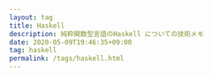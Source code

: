 ```yaml
---
layout: tag
title: Haskell
description: 純粋関数型言語のHaskell についての技術メモ
date: 2020-05-09T19:46:35+09:00
tag: haskell
permalink: /tags/haskell.html
---
```

